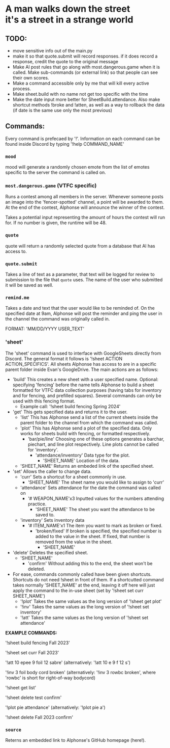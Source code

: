 # A man walks down the street<br>it's a street in a strange world

## TODO:
- move sensitive info out of the main.py
- make it so that quote.submit will record responses. if it does record a response, credit the quote to the original message
- Make Al post rules that go along with most.dangerous.game when it is called. Make sub-commands (or external link) so that people can see their own scores.
- Make a command accessible only by me that will kill every active process.
- Make sheet.build with no name not get too specific with the time
- Make the date input more better for SheetBuild.attendance. Also make shortcut methods !broke and !atten, as well as a way to rollback the data (if date is the same use only the most previous)


## Commands:

Every command is prefecaed by '!'. Information on each command can be found inside Discord by typing '!help COMMAND_NAME'

### `mood`

mood will generate a randomly chosen emote from the list of emotes specific to the server the command is called on.

### `most.dangerous.game` (VTFC specific)

Runs a contest among all members in the server. Whenever someone posts an image into the 'fencer-spotted' channel, a point will be awarded to them. At the end of the contest, Alphonse will announce the winner of the contest.

Takes a potential input representing the amount of hours the contest will run for. If no number is given, the runtime will be 48.

### `quote`

quote will return a randomly selected quote from a database that Al has access to.

### `quote.submit`

Takes a line of text as a parameter, that text will be logged for review to submission to the file that `quote` uses. The name of the user who submitted it will be saved as well.

### `remind.me`

Takes a date and text that the user would like to be reminded of. On the specified date at 9am, Alphonse will post the reminder and ping the user in the channel the command was originally called in.

FORMAT: 'MM/DD/YYYY USER_TEXT'

### 'sheet'

The 'sheet' command is used to interface with GoogleSheets directly from Discord. The general format it follows is '!sheet ACTION ACTION_SPECIFICS'. All sheets Alphonse has access to are in a specific parent folder inside Evan's GoogleDrive. The main actions are as follows:
- 'build' This creates a new sheet with a user specified name. Optional: specifying 'fencing' before the name tells Alphonse to build a sheet formatted for VTFC data collection purposes (having tabs for inventory and for fencing, and prefilled squares). Several commands can only be used with this fencing format.
  - Example call: '!sheet build fencing Spring 2024'
- 'get' This gets specified data and returns it to the user.
  - 'list' This has Alphonse send a list of the current sheets inside the parent folder to the channel from which the command was called.
  - 'plot' This has Alphonse send a plot of the specified data. Only works for sheets build with fencing, or formatted respectively.
    - 'bar/pie/line' Choosing one of these options generates a barchar, piechart, and line plot respectively. Line plots cannot be called for 'inventory'.
      - 'attendance/inventory' Data type for the plot.
        - 'SHEET_NAME' Location of the data.
  - 'SHEET_NAME' Returns an embeded link of the specified sheet.
- 'set' Allows the caller to change data.
  - 'curr' Sets a shortcut for a sheet commonly in use.
    - 'SHEET_NAME' The sheet name you would like to assign to 'curr'
  - 'attendance' Sets attendance for the date the command was called on
    - '# WEAPON_NAME'x3 Inputted values for the numbers attending practice.
      - 'SHEET_NAME' The sheet you want the attendance to be saved to.
  - 'inventory' Sets inventory data
    - '# ITEM_NAME'x1 The item you want to mark as broken or fixed.
      - 'broken/fixed' If broken is specified, the specified number is added to the value in the sheet. If fixed, that number is removed from the value in the sheet.
        - 'SHEET_NAME'
- 'delete' Deletes the specified sheet.
  - 'SHEET_NAME'
    - 'confirm' Without adding this to the end, the sheet won't be deleted.
- For ease, commands commonly called have been given shortcuts. Shortcuts do not need !sheet in front of them. If a shortcutted command takes normally 'SHEET_NAME' at the end, leaving it off here will just apply the command to the in-use sheet (set by '!sheet set curr SHEET_NAME')
  - '!plot' Takes the same values as the long version of '!sheet get plot'
  - '!inv' Takes the same values as the long version of '!sheet set inventory'
  - '!att' Takes the same values as the long version of '!sheet set attendance'

**EXAMPLE COMMANDS:**

'!sheet build fencing Fall 2023'

'!sheet set curr Fall 2023'

'!att 10 epee 9 foil 12 sabre' (alternatively: '!att 10 e 9 f 12 s')

'!inv 3 foil body cord broken' (alternatively: '!inv 3 rowbc broken', where 'rowbc' is short for right-of-way bodycord)

'!sheet get list'

'!sheet delete test confirm'

'!plot pie attendance' (alternatively: '!plot pie a')

'!sheet delete Fall 2023 confirm'



### `source`

Reterns an embedded link to Alphonse's GitHub homepage (here!).


